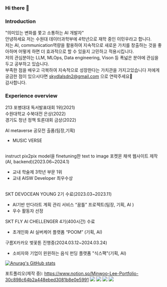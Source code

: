 ### Hi there 👋

### **Introduction**<br/>
"의미있는 변화를 쫓고 소통하는 AI 개발자"<br/>
안녕하세요 저는 수원대 데이터과학부에 4학년으로 재학 중인 이민우라고 합니다.<br/>
저는 AI, communication역량을 활용하여 지속적으로 새로운 가치를 창출하는 것을 좋아하며 어떻게 하면 더 효과적으로 할 수 있을지 고민하고 적용시킵니다.<br/>
저의 관심분야는 LLM, MLOps, Data engineering, Vison 등 폭넓은 분야에 관심을 두고 공부하고 있습니다.<br/>
부족한 점을 배우고 극복하여 지속적으로 성장한다는 가치관을 가지고있습니다
저에게 궁금한 점이 있으시다면 skydlalsdn2@gmail.com 으로 연락주세요🙂<br/>
감사합니다.

### **Experience overview**
213 포병대대 독서발표대회 1위(2021)<br/>
수원대학교 수북대전 은상(2022)<br/>
경기도 청년 정책 토론대회 금상(2022)<br/>
  
AI metaverse 공모전 출품(팀장,기획)
- MUSIC VERSE<br/><br/>

instruct pix2pix model을 finetuning한 text to image 포켓몬 채색 웹사이트 제작(AI, backend)(2023.06~2024.1)<br/>
- 교내 학술제 3학년 부문 1위
- 교내 AISW Developer 최우수상<br/><br/>

SKT  DEVOCEAN YOUNG 2기 수료(2023.03~2023.11) <br/>
- AI기반 만다라트 계획 관리 서비스 “꿈틀” 프로젝트(팀장, 기획, AI )
- 우수 활동자 선정<br/>

SKT FLY AI CHELLENGER 4기(400시간) 수료<br/>
- 초개인화 AI 실버케어 플랫폼 “POOM” (기획, AI)<br/>

구름X카카오 벚꽃톤 진행중(2024.03.12~2024.03.24)
- 소비자와 기업이 윈윈하는 음식 펀딩 플랫폼 "식스팩"(기획, AI)

<!--
**barabonda/barabonda** is a ✨ _special_ ✨ repository because its `README.md` (this file) appears on your GitHub profile.

Here are some ideas to get you started:

- 🔭 I’m currently working on ...
- 🌱 I’m currently learning ...
- 👯 I’m looking to collaborate on ...
- 🤔 I’m looking for help with ...
- 💬 Ask me about ...
- 📫 How to reach me: ...
- 😄 Pronouns: ...
- ⚡ Fun fact: ...
-->

[![Anurag's GitHub stats](https://github-readme-stats.vercel.app/api?username=barabonda)](https://github.com/anuraghazra/github-readme-stats)

포트폴리오(제작 중): https://www.notion.so/Minwoo-Lee-Portfolio-30c898c64b2a448ebed3081b8e0e5991
<img src="https://img.shields.io/badge/Python-007396?style=for-the-badge&logo=java&logoColor=white"> <img src="https://img.shields.io/badge/Azure-4479A1?style=for-the-badge&logo=MySQL&logoColor=white">
<img src="https://img.shields.io/badge/Dart-2C2255?style=for-the-badge&logo=Eclipse%20IDE&logoColor=white">
<img src="https://img.shields.io/badge/github-181717?style=for-the-badge&logo=github&logoColor=white">
